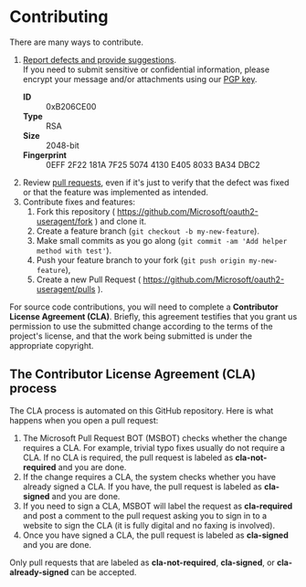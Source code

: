 Contributing
============
There are many ways to contribute.

1. [Report defects and provide suggestions](https://github.com/Microsoft/oauth2-useragent/issues). <br />
    If you need to submit sensitive or confidential information, please encrypt your message and/or attachments using our [PGP key](https://java.visualstudio.com/Content/RPM-GPG-KEY-olivida.txt).
    <dl>
        <dt><strong>ID</strong></dt>
        <dd>0xB206CE00</dd>
        <dt><strong>Type</strong></dt>
        <dd>RSA</dd>
        <dt><strong>Size</strong></dt>
        <dd>2048-bit</dd>
        <dt><strong>Fingerprint</strong></dt>
        <dd>0EFF 2F22 181A 7F25 5074  4130 E405 8033 BA34 DBC2</dd>
    </dl>
2. Review [pull requests](https://github.com/Microsoft/oauth2-useragent/pulls), even if it's just to verify that the defect was fixed or that the feature was implemented as intended.
3. Contribute fixes and features:
    1. Fork this repository ( https://github.com/Microsoft/oauth2-useragent/fork ) and clone it.
    2. Create a feature branch (`git checkout -b my-new-feature`).
    3. Make small commits as you go along (`git commit -am 'Add helper method with test'`).
    4. Push your feature branch to your fork (`git push origin my-new-feature`),
    5. Create a new Pull Request ( https://github.com/Microsoft/oauth2-useragent/pulls ).

For source code contributions, you will need to complete a **Contributor License Agreement (CLA)**. Briefly, this agreement testifies that you grant us permission to use the submitted change according to the terms of the project's license, and that the work being submitted is under the appropriate copyright.

The Contributor License Agreement (CLA) process
-----------------------------------------------
The CLA process is automated on this GitHub repository.  Here is what happens when you open a pull request:

1. The Microsoft Pull Request BOT (MSBOT) checks whether the change requires a CLA. For example, trivial typo fixes usually do not require a CLA. If no CLA is required, the pull request is labeled as **cla-not-required** and you are done.
2. If the change requires a CLA, the system checks whether you have already signed a CLA. If you have, the pull request is labeled as **cla-signed** and you are done.
3. If you need to sign a CLA, MSBOT will label the request as **cla-required** and post a comment to the pull request asking you to sign in to a website to sign the CLA (it is fully digital and no faxing is involved).
4. Once you have signed a CLA, the pull request is labeled as **cla-signed** and you are done.

Only pull requests that are labeled as **cla-not-required**, **cla-signed**, or **cla-already-signed** can be accepted.
